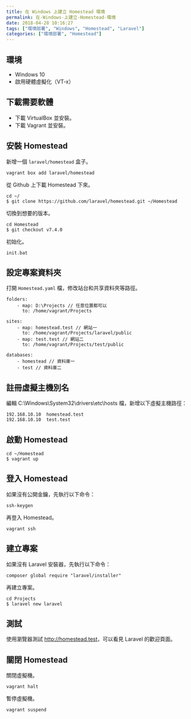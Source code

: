 ```yaml
---
title: 在 Windows 上建立 Homestead 環境
permalink: 在-Windows-上建立-Homestead-環境
date: 2018-04-28 10:16:27
tags: ["環境部署", "Windows", "Homestead", "Laravel"]
categories: ["環境部署", "Homestead"]
---
```


## 環境

- Windows 10
- 啟用硬體虛擬化（VT-x）

## 下載需要軟體

- 下載 VirtualBox 並安裝。
- 下載 Vagrant 並安裝。

## 安裝 Homestead

新增一個 `laravel/homestead` 盒子。

```CMD
vagrant box add laravel/homestead
```

從 Github 上下載 Homestead 下來。

```CMD
cd ~/
$ git clone https://github.com/laravel/homestead.git ~/Homestead
```

切換到想要的版本。

```CMD
cd Homestead
$ git checkout v7.4.0
```

初始化。

```CMD
init.bat
```

## 設定專案資料夾

打開 `Homestead.yaml` 檔，修改站台和共享資料夾等路徑。

```ENV
folders:
    - map: D:\Projects // 任意位置都可以
      to: /home/vagrant/Projects

sites:
    - map: homestead.test // 網站一
      to: /home/vagrant/Projects/laravel/public
    - map: test.test // 網站二
      to: /home/vagrant/Projects/test/public

databases:
    - homestead // 資料庫一
    - test // 資料庫二
```

## 註冊虛擬主機別名

編輯 C:\Windows\System32\drivers\etc\hosts 檔，新增以下虛擬主機路徑：

```ENV
192.168.10.10  homestead.test
192.168.10.10  test.test
```

## 啟動 Homestead

```CMD
cd ~/Homestead
$ vagrant up
```

## 登入 Homestead

如果沒有公開金鑰，先執行以下命令：

```CMD
ssh-keygen
```

再登入 Homestead。

```CMD
vagrant ssh
```

## 建立專案

如果沒有 Laravel 安裝器，先執行以下命令：

```CMD
composer global require "laravel/installer"
```

再建立專案。

```CMD
cd Projects
$ laravel new laravel
```

## 測試

使用瀏覽器測試 <http://homestead.test>，可以看見 Laravel 的歡迎頁面。

## 關閉 Homestead

關閉虛擬機。

```CMD
vagrant halt
```

暫停虛擬機。

```CMD
vagrant suspend
```
